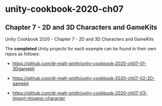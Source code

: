 # unity-cookbook-2020-ch07

## Chapter 7 - 2D and 3D Characters and GameKits
 
Unity Cookbook 2020 - Chapter 7 - 2D and 3D Characters and GameKits

The **completed** Unity projects for each example can be found in their own repos as follows:

- https://github.com/dr-matt-smith/unity-cookbook-2020-ch07-01-3Dgamekit

- https://github.com/dr-matt-smith/unity-cookbook-2020-ch07-02-2D-gamekit

- https://github.com/dr-matt-smith/unity-cookbook-2020-ch07-03-import-mixamo-character


